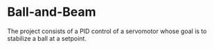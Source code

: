 # Ball-and-Beam
The project consists of a PID control of a servomotor whose goal is to stabilize a ball at a setpoint.
